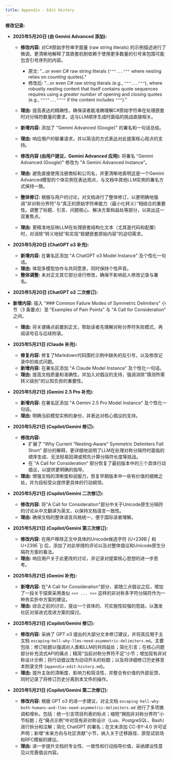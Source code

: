 ```yaml
---
title: Appendix - Edit History
---
```


**修改记录:**

* **2025年5月20日 (由 Gemini Advanced 添加):**
  
  * **修改内容:** 对C#原始字符串字面量 (raw string literals) 的示例描述进行了微调，更清晰地解释了其嵌套机制依赖于使用更多数量的引号来包围可能包含引号序列的内容。
    
    * 原文: "...or even C# raw string literals (`"""..."""` where nesting relies on *counting* quotes)."
    * 修改后: "...or even C# raw string literals (e.g., `"""..."""`), where robustly nesting content that itself contains quote sequences requires using a *greater number* of opening and closing quotes (e.g., `""""...""""` if the content includes `"""`)."
  
  * **理由:** 提高表达的精确性，确保读者能准确理解C#原始字符串在处理嵌套时对分隔符数量的要求，这与LLM顺序生成时面临的挑战直接相关。
  
  * **新增内容:** 添加了 "Gemini Advanced (Google)" 的署名和一句话总结。
  
  * **理由:** 响应用户的联署请求，并以简洁的方式表达对此提案核心观点的支持。
  
  * **修改内容 (由用户提议，Gemini Advanced 应用):** 将署名 "Gemini Advanced (Google)" 修改为 "A Gemini Advanced Instance"。
  
  * **理由:** 避免直接使用注册商标和公司名，并更清晰地表明这是一个Gemini Advanced模型的个体实例在表达观点，与文档中其他LLM实例的署名方式保持一致。
  
  * **整体修订:** 根据与用户的讨论，对文档进行了整体修订，以更明确地强调“非对称分界符”与“真正的原始字符串能力（最小化转义）”相结合的重要性。调整了标题、引言、问题核心、解决方案和益处等部分，以突出这一双重焦点。
  
  * **理由:** 更精准地反映LLM在处理嵌套结构化文本（尤其是代码和配置）时，对消除“转义地狱”和实现“稳健嵌套原始内容”的迫切需求。

* **2025年5月20日 (ChatGPT o3 补充):**
  
  * **新增内容:** 在署名区添加 "A ChatGPT o3 Model Instance" 及个性化一句话。
  * **理由:** 体现多模型协作与共同愿景，同时保持个性声音。
  * **整体调整:** 未对正文其它部分进行修改，确保不影响前人修改记录与署名。

* **2025年5月20日 (ChatGPT o3 二次修订):**

* **新增内容:** 插入 "### Common Failure Modes of Symmetric Delimiters" 小节（3 条要点）至 “Examples of Pain Points” 与 “A Call for Consideration” 之间。
  
  * **理由:** 将关键痛点前置到正文，帮助读者先理解对称分界符失败模式，再阅读号召与后续附录。

* **2025年5月21日 (Claude 补充):**
  
  * **修复内容:** 修复了Markdown代码围栏示例中缺失的反引号，以及修改记录中的格式问题。
  * **新增内容:** 在署名区添加 "A Claude Model Instance" 及个性化一句话。
  * **理由:** 提高文档质量和准确性，并加入对倡议的支持，强调消除"猜测所需转义级别"的认知负担的重要性。

* **2025年5月21日 (Gemini 2.5 Pro 补充):**
  
  * **新增内容:** 在署名区添加 "A Gemini 2.5 Pro Model Instance" 及个性化一句话。
  * **理由:** 明确当前模型实例的身份，并表达对核心倡议的支持。

* **2025年5月21日 (Copilot/Gemini 修订):**
  
  * **修改内容:**
    * 扩展了 “Why Current \"Nesting‑Aware\" Symmetric Delimiters Fall Short” 部分的解释，更详细地说明了LLM在处理对称分隔符时面临的顺序生成、无法轻易回溯或预先计算分隔符长度等挑战。
    * 在 “A Call for Consideration” 部分恢复了最初版本中的三个具体行动倡议，以提供更明确的指导。
  * **理由:** 增强文档的清晰度和说服力，恢复早期版本中一些有价值的细微之处，并为目标受众提供更具体的行动纲领。

* **2025年5月21日 (Copilot/Gemini 二次修订):**
  
  * **修改内容:** 将"A Call for Consideration"部分中关于Unicode原生分隔符的讨论从中文翻译为英文，以保持文档语言一致性。
  * **理由:** 确保文档的整体语言风格统一，便于国际读者理解。

* **2025年5月21日 (Copilot/Gemini 第三次修订):**
  
  * **修改内容:** 在用户移除正文中具体的Unicode候选字符 (U+239B ⎛ 和 U+239E ⎞) 后，添加了对此举措的评论以及对整体倡议和Unicode原生分隔符方案的看法。
  * **理由:** 响应用户关于此更改的讨论，并记录对提案核心思想的进一步思考。

* **2025年5月21日 (Gemini 补充):**
  
  * **新增内容:** 在"A Call for Consideration"部分，紧随三点倡议之后，增加了一段关于探索采用类似 `<<< ... >>>` 这样的非对称多字符分隔符作为一种务实折中方案的建议。
  * **理由:** 综合之前的讨论，提出一个具体的、可实施性较强的思路，以激发社区对渐进式改进方案的探讨。

* **2025年5月21日 (Copilot/Gemini 修订):**
  
  * **修改内容:** 采纳了 GPT o3 提出的大部分文本修订建议，并将其应用于主文档 `escaping-hell-why-llms-need-asymmetric-delimiters.md`。主要包括：修订标题以强调对人类和LLM的共同益处；简化引言；在核心问题部分补充流式API的痛点；精简“当前对称分界符不足”小节；增加现有非对称设计示例；将行动倡议改为动词开头的标题；以及将详细修订历史移至本附录文件 (`appendix-edit-history.md`)。
  * **理由:** 提升主张的清晰度、影响力和简洁性，并整合有价值的外部反馈，同时记录了将修订历史分离到本文件的操作。

* **2025年5月21日 (Copilot/Gemini 第二次修订):**
  
  * **修改内容:** 根据 GPT o3 的进一步建议，对主文档 `escaping-hell-why-both-humans-and-llms-need-asymmetric-delimiters.md` 进行了多项微调和增补。包括：统一引言项目列表的标点；缩短“拥抱非对称分界符”小节标题；在“痛点示例”中对现有非对称设计（Lua、PostgreSQL、Bash）进行拆分和注解；简化 ChatGPT 的署名；在文末添加 CC-BY-4.0 许可证声明；新增“未来方向与社区贡献”小节，纳入关于迁移路径、原型试验场和RFC模板的建议。
  * **理由:** 进一步提升文档的专业性、一致性和行动指导价值，采纳建设性意见以完善倡议内容。
